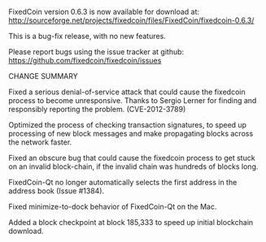 FixedCoin version 0.6.3 is now available for download at:
  http://sourceforge.net/projects/fixedcoin/files/FixedCoin/fixedcoin-0.6.3/

This is a bug-fix release, with no new features.

Please report bugs using the issue tracker at github:
  https://github.com/fixedcoin/fixedcoin/issues

CHANGE SUMMARY

Fixed a serious denial-of-service attack that could cause the
fixedcoin process to become unresponsive. Thanks to Sergio Lerner
for finding and responsibly reporting the problem. (CVE-2012-3789)

Optimized the process of checking transaction signatures, to
speed up processing of new block messages and make propagating
blocks across the network faster.

Fixed an obscure bug that could cause the fixedcoin process to get
stuck on an invalid block-chain, if the invalid chain was
hundreds of blocks long.

FixedCoin-Qt no longer automatically selects the first address
in the address book (Issue #1384).

Fixed minimize-to-dock behavior of FixedCoin-Qt on the Mac.

Added a block checkpoint at block 185,333 to speed up initial
blockchain download.
